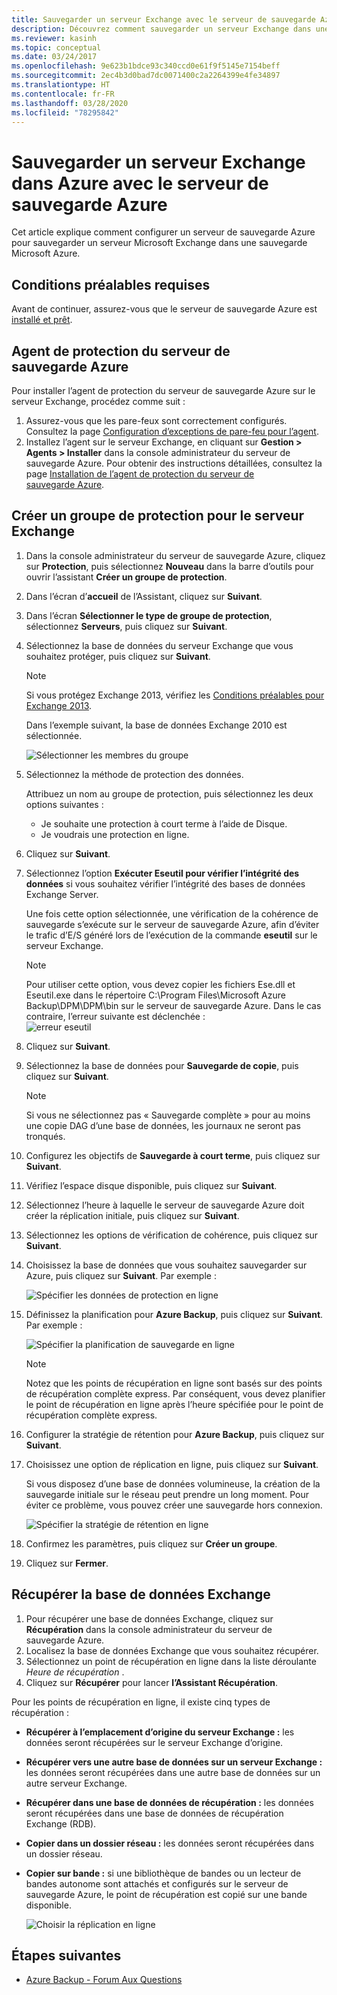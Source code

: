 ```yaml
---
title: Sauvegarder un serveur Exchange avec le serveur de sauvegarde Azure
description: Découvrez comment sauvegarder un serveur Exchange dans une sauvegarde Microsoft Azure avec le serveur de sauvegarde Azure.
ms.reviewer: kasinh
ms.topic: conceptual
ms.date: 03/24/2017
ms.openlocfilehash: 9e623b1bdce93c340ccd0e61f9f5145e7154beff
ms.sourcegitcommit: 2ec4b3d0bad7dc0071400c2a2264399e4fe34897
ms.translationtype: HT
ms.contentlocale: fr-FR
ms.lasthandoff: 03/28/2020
ms.locfileid: "78295842"
---
```

# <a name="back-up-an-exchange-server-to-azure-with-azure-backup-server"></a>Sauvegarder un serveur Exchange dans Azure avec le serveur de sauvegarde Azure

Cet article explique comment configurer un serveur de sauvegarde Azure pour sauvegarder un serveur Microsoft Exchange dans une sauvegarde Microsoft Azure.  

## <a name="prerequisites"></a>Conditions préalables requises

Avant de continuer, assurez-vous que le serveur de sauvegarde Azure est [installé et prêt](backup-azure-microsoft-azure-backup.md).

## <a name="mabs-protection-agent"></a>Agent de protection du serveur de sauvegarde Azure

Pour installer l’agent de protection du serveur de sauvegarde Azure sur le serveur Exchange, procédez comme suit :

1. Assurez-vous que les pare-feux sont correctement configurés. Consultez la page [Configuration d’exceptions de pare-feu pour l’agent](https://docs.microsoft.com/system-center/dpm/configure-firewall-settings-for-dpm?view=sc-dpm-2019).
2. Installez l’agent sur le serveur Exchange, en cliquant sur **Gestion > Agents > Installer** dans la console administrateur du serveur de sauvegarde Azure. Pour obtenir des instructions détaillées, consultez la page [Installation de l’agent de protection du serveur de sauvegarde Azure](https://docs.microsoft.com/system-center/dpm/deploy-dpm-protection-agent?view=sc-dpm-2019).

## <a name="create-a-protection-group-for-the-exchange-server"></a>Créer un groupe de protection pour le serveur Exchange

1. Dans la console administrateur du serveur de sauvegarde Azure, cliquez sur **Protection**, puis sélectionnez **Nouveau** dans la barre d’outils pour ouvrir l’assistant **Créer un groupe de protection**.
2. Dans l’écran d’**accueil** de l’Assistant, cliquez sur **Suivant**.
3. Dans l’écran **Sélectionner le type de groupe de protection**, sélectionnez **Serveurs**, puis cliquez sur **Suivant**.
4. Sélectionnez la base de données du serveur Exchange que vous souhaitez protéger, puis cliquez sur **Suivant**.

   > [!NOTE]
   > Si vous protégez Exchange 2013, vérifiez les [Conditions préalables pour Exchange 2013](https://docs.microsoft.com/previous-versions/system-center/system-center-2012-R2/dn751029(v=sc.12)).
   >
   >

    Dans l’exemple suivant, la base de données Exchange 2010 est sélectionnée.

    ![Sélectionner les membres du groupe](./media/backup-azure-backup-exchange-server/select-group-members.png)
5. Sélectionnez la méthode de protection des données.

    Attribuez un nom au groupe de protection, puis sélectionnez les deux options suivantes :

   * Je souhaite une protection à court terme à l’aide de Disque.
   * Je voudrais une protection en ligne.
6. Cliquez sur **Suivant**.
7. Sélectionnez l’option **Exécuter Eseutil pour vérifier l’intégrité des données** si vous souhaitez vérifier l’intégrité des bases de données Exchange Server.

    Une fois cette option sélectionnée, une vérification de la cohérence de sauvegarde s’exécute sur le serveur de sauvegarde Azure, afin d’éviter le trafic d’E/S généré lors de l’exécution de la commande **eseutil** sur le serveur Exchange.

   > [!NOTE]
   > Pour utiliser cette option, vous devez copier les fichiers Ese.dll et Eseutil.exe dans le répertoire C:\Program Files\Microsoft Azure Backup\DPM\DPM\bin sur le serveur de sauvegarde Azure. Dans le cas contraire, l’erreur suivante est déclenchée :  
   > ![erreur eseutil](./media/backup-azure-backup-exchange-server/eseutil-error.png)
   >
   >
8. Cliquez sur **Suivant**.
9. Sélectionnez la base de données pour **Sauvegarde de copie**, puis cliquez sur **Suivant**.

   > [!NOTE]
   > Si vous ne sélectionnez pas « Sauvegarde complète » pour au moins une copie DAG d’une base de données, les journaux ne seront pas tronqués.
   >
   >
10. Configurez les objectifs de **Sauvegarde à court terme**, puis cliquez sur **Suivant**.
11. Vérifiez l’espace disque disponible, puis cliquez sur **Suivant**.
12. Sélectionnez l’heure à laquelle le serveur de sauvegarde Azure doit créer la réplication initiale, puis cliquez sur **Suivant**.
13. Sélectionnez les options de vérification de cohérence, puis cliquez sur **Suivant**.
14. Choisissez la base de données que vous souhaitez sauvegarder sur Azure, puis cliquez sur **Suivant**. Par exemple :

    ![Spécifier les données de protection en ligne](./media/backup-azure-backup-exchange-server/specify-online-protection-data.png)
15. Définissez la planification pour **Azure Backup**, puis cliquez sur **Suivant**. Par exemple :

    ![Spécifier la planification de sauvegarde en ligne](./media/backup-azure-backup-exchange-server/specify-online-backup-schedule.png)

    > [!NOTE]
    > Notez que les points de récupération en ligne sont basés sur des points de récupération complète express. Par conséquent, vous devez planifier le point de récupération en ligne après l’heure spécifiée pour le point de récupération complète express.
    >
    >
16. Configurer la stratégie de rétention pour **Azure Backup**, puis cliquez sur **Suivant**.
17. Choisissez une option de réplication en ligne, puis cliquez sur **Suivant**.

    Si vous disposez d’une base de données volumineuse, la création de la sauvegarde initiale sur le réseau peut prendre un long moment. Pour éviter ce problème, vous pouvez créer une sauvegarde hors connexion.  

    ![Spécifier la stratégie de rétention en ligne](./media/backup-azure-backup-exchange-server/specify-online-retention-policy.png)
18. Confirmez les paramètres, puis cliquez sur **Créer un groupe**.
19. Cliquez sur **Fermer**.

## <a name="recover-the-exchange-database"></a>Récupérer la base de données Exchange

1. Pour récupérer une base de données Exchange, cliquez sur **Récupération** dans la console administrateur du serveur de sauvegarde Azure.
2. Localisez la base de données Exchange que vous souhaitez récupérer.
3. Sélectionnez un point de récupération en ligne dans la liste déroulante *Heure de récupération* .
4. Cliquez sur **Récupérer** pour lancer **l’Assistant Récupération**.

Pour les points de récupération en ligne, il existe cinq types de récupération :

* **Récupérer à l’emplacement d’origine du serveur Exchange :** les données seront récupérées sur le serveur Exchange d’origine.
* **Récupérer vers une autre base de données sur un serveur Exchange :** les données seront récupérées dans une autre base de données sur un autre serveur Exchange.
* **Récupérer dans une base de données de récupération :** les données seront récupérées dans une base de données de récupération Exchange (RDB).
* **Copier dans un dossier réseau :** les données seront récupérées dans un dossier réseau.
* **Copier sur bande :** si une bibliothèque de bandes ou un lecteur de bandes autonome sont attachés et configurés sur le serveur de sauvegarde Azure, le point de récupération est copié sur une bande disponible.

    ![Choisir la réplication en ligne](./media/backup-azure-backup-exchange-server/choose-online-replication.png)

## <a name="next-steps"></a>Étapes suivantes

* [Azure Backup - Forum Aux Questions](backup-azure-backup-faq.md)
